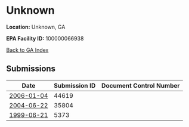 # Unknown

**Location:** Unknown, GA

**EPA Facility ID:** 100000066938

[Back to GA Index](../../index.md)

## Submissions

| Date | Submission ID | Document Control Number |
|------|--------------|-------------------------|
| [2006-01-04](submissions/44619.md) | 44619 |  |
| [2004-06-22](submissions/35804.md) | 35804 |  |
| [1999-06-21](submissions/5373.md) | 5373 |  |
